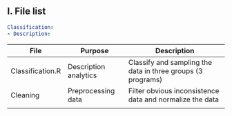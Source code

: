 I. File list
-------------
```yaml
Classification:
- Description: 
```

| File             | Purpose               | Description                              |
| ---------------- | --------------------- | ---------------------------------------- |
| Classification.R | Description analytics | Classify and sampling the data in three groups (3 programs) |
| Cleaning         | Preprocessing data    | Filter obvious inconsistence data and normalize the data |
|                  |                       |                                          |

